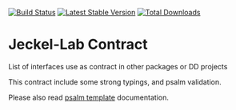 [![Build Status](https://travis-ci.org/Jeckel-Lab/contract.svg?branch=master)](https://travis-ci.org/Jeckel-Lab/contract)
[![Latest Stable Version](https://poser.pugx.org/jeckel-lab/contract/v/stable)](https://packagist.org/packages/jeckel-lab/contract) [![Total Downloads](https://poser.pugx.org/jeckel-lab/contract/downloads)](https://packagist.org/packages/jeckel-lab/contract)
# Jeckel-Lab Contract

List of interfaces use as contract in other packages or DD projects

This contract include some strong typings, and psalm validation.

Please also read [psalm template](https://psalm.dev/docs/annotating_code/templated_annotations/) documentation.
